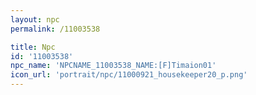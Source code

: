 ```yaml
---
layout: npc
permalink: /11003538

title: Npc
id: '11003538'
npc_name: 'NPCNAME_11003538_NAME:[F]Timaion01'
icon_url: 'portrait/npc/11000921_housekeeper20_p.png'
---
```

